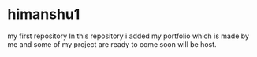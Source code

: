 # himanshu1
my first  repository
In this repository i added my portfolio which is made by me and some of my project are ready to  come soon will be host.
